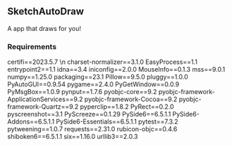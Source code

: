 ## SketchAutoDraw
A app that draws for you!

### Requirements
certifi==2023.5.7 \n
charset-normalizer==3.1.0
EasyProcess==1.1
entrypoint2==1.1
idna==3.4
iniconfig==2.0.0
MouseInfo==0.1.3
mss==9.0.1
numpy==1.25.0
packaging==23.1
Pillow==9.5.0
pluggy==1.0.0
PyAutoGUI==0.9.54
pygame==2.4.0
PyGetWindow==0.0.9
PyMsgBox==1.0.9
pynput==1.7.6
pyobjc-core==9.2
pyobjc-framework-ApplicationServices==9.2
pyobjc-framework-Cocoa==9.2
pyobjc-framework-Quartz==9.2
pyperclip==1.8.2
PyRect==0.2.0
pyscreenshot==3.1
PyScreeze==0.1.29
PySide6==6.5.1.1
PySide6-Addons==6.5.1.1
PySide6-Essentials==6.5.1.1
pytest==7.3.2
pytweening==1.0.7
requests==2.31.0
rubicon-objc==0.4.6
shiboken6==6.5.1.1
six==1.16.0
urllib3==2.0.3
